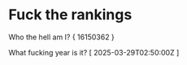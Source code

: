# Fuck the rankings

Who the hell am I?
{ 16150362 }

What fucking year is it?
[ 2025-03-29T02:50:00Z ]
